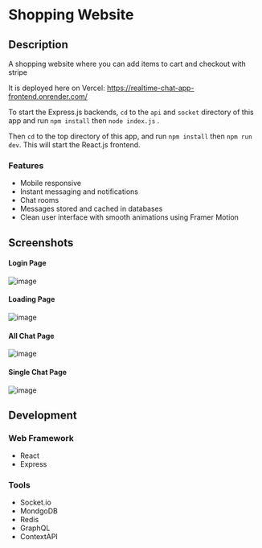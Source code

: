 # Shopping Website

## Description

A shopping website where you can add items to cart and checkout with stripe

It is deployed here on Vercel: <a href="https://realtime-chat-app-frontend.onrender.com">https://realtime-chat-app-frontend.onrender.com/</a>

To start the Express.js backends, `cd` to the `api` and `socket` directory of this app and run `npm install` then `node index.js` .

Then `cd` to the top directory of this app, and run `npm install` then `npm run dev`. This will start the React.js frontend.

### Features

-   Mobile responsive
-   Instant messaging and notifications
-   Chat rooms
-   Messages stored and cached in databases
-   Clean user interface with smooth animations using Framer Motion

## Screenshots

#### Login Page

![image](https://github.com/raheem81kg/realtime-chat-app-socket.io/assets/104041730/92754441-7be5-4a05-a8be-172d642340ca)

#### Loading Page

![image](https://github.com/raheem81kg/realtime-chat-app-socket.io/assets/104041730/260da8e6-a2c4-47b2-8aed-3c2309c3f5ff)

#### All Chat Page

![image](https://github.com/raheem81kg/realtime-chat-app-socket.io/assets/104041730/94ce7e67-aba8-48e4-898f-ed7aa08edabd)

#### Single Chat Page

![image](https://github.com/raheem81kg/realtime-chat-app-socket.io/assets/104041730/c47c127e-8299-4dde-9116-201e263e4883)

## Development

### Web Framework
-   React
-   Express

### Tools

-   Socket.io
-   MondgoDB
-   Redis
-   GraphQL
-   ContextAPI

